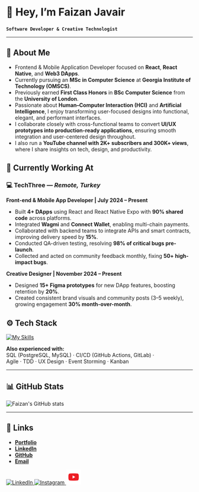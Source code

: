 <!--
Credits and references used in this README:

1) Layout ideas and section inspiration:
   https://github.com/abhisheknaiidu/awesome-github-profile-readme
2) Skill icons (SVG badges):
   https://github.com/tandpfun/skill-icons
3) GitHub stats card:
   https://github.com/anuraghazra/github-readme-stats
-->

# 🐐 Hey, I’m Faizan Javair
**`Software Developer & Creative Technologist`**

---

## 🧠 About Me
- Frontend & Mobile Application Developer focused on **React**, **React Native**, and **Web3 DApps**.  
- Currently pursuing an **MSc in Computer Science** at **Georgia Institute of Technology (OMSCS)**.  
- Previously earned **First Class Honors** in **BSc Computer Science** from the **University of London**.  
- Passionate about **Human–Computer Interaction (HCI)** and **Artificial Intelligence**, I enjoy transforming user-focused designs into functional, elegant, and performant interfaces.  
- I collaborate closely with cross-functional teams to convert **UI/UX prototypes into production-ready applications**, ensuring smooth integration and user-centered design throughout.  
- I also run a **YouTube channel with 2K+ subscribers and 300K+ views**, where I share insights on tech, design, and productivity.  

## 🧩 Currently Working At

### 💻 TechThree — *Remote, Turkey*
**Front-end & Mobile App Developer | July 2024 – Present**
- Built **4+ DApps** using React and React Native Expo with **90% shared code** across platforms.  
- Integrated **Wagmi** and **Connect Wallet**, enabling multi-chain payments.  
- Collaborated with backend teams to integrate APIs and smart contracts, improving delivery speed by **15%**.  
- Conducted QA-driven testing, resolving **98% of critical bugs pre-launch**.  
- Collected and acted on community feedback monthly, fixing **50+ high-impact bugs**.  

**Creative Designer | November 2024 – Present**
- Designed **15+ Figma prototypes** for new DApp features, boosting retention by **20%**.  
- Created consistent brand visuals and community posts (3–5 weekly), growing engagement **30% month-over-month**.  

## ⚙️ Tech Stack

[![My Skills](https://skillicons.dev/icons?i=javascript,python,react,nextjs,typescript,django,nodejs,git,figma&theme=light)](https://skillicons.dev)

**Also experienced with:**  
SQL (PostgreSQL, MySQL) · CI/CD (GitHub Actions, GitLab) ·  
Agile · TDD · UX Design · Event Storming · Kanban

---

## 📊 GitHub Stats
![Faizan's GitHub stats](https://github-readme-stats.vercel.app/api?username=faizanjavair&show_icons=true&theme=gruvbox)

---

## 🔗 Links

- [**Portfolio**](https://faizanjavair.netlify.app/)  
- [**LinkedIn**](https://www.linkedin.com/in/faizan-j-827a2a146/)  
- [**GitHub**](https://github.com/faizanjavair)  
- [**Email**](mailto:faizanjavair@gmail.com)

<a href="https://linkedin.com/in/faizanjavair" target="_blank">
  <img src="https://skillicons.dev/icons?i=linkedin" alt="LinkedIn" width="40" height="40" />
</a>
<a href="https://instagram.com/faizanjavair" target="_blank">
  <img src="https://skillicons.dev/icons?i=instagram" alt="Instagram" width="40" height="40" />
</a>
<a href="https://www.youtube.com/@FaizanJavair" target="_blank">
  <img src="https://raw.githubusercontent.com/edent/SuperTinyIcons/e94212a487d744cb75e75241cb93716836b2d1e2/images/svg/youtube.svg" alt="YouTube" width="40" height="40" />
</a>
